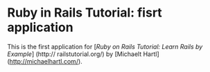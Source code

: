 # Ruby in Rails Tutorial: fisrt application

This is the first application for [*Ruby on Rails Tutorial: Learn
Rails by Example*] (http:// railstutorial.org/) by [Michaelt Hartl]
(http://michaelhartl.com/).
